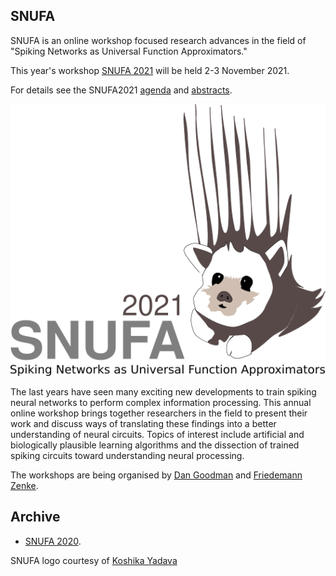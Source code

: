 ## SNUFA

SNUFA is an online workshop focused research advances in the field of "Spiking Networks as Universal Function Approximators."

This year's workshop [SNUFA 2021](/2021) will be held 2-3 November 2021.

For details see the SNUFA2021 [agenda](/2021) and [abstracts](/2021/abstracts).

![SNUFA2021 Logo](/images/snufa2021_hedgehog.png)

The last years have seen many exciting new developments to train spiking neural networks to perform complex information processing. This annual online workshop brings together researchers in the field to present their work and discuss ways of translating these findings into a better understanding of neural circuits. Topics of interest include artificial and biologically plausible learning algorithms and the dissection of trained spiking circuits toward understanding neural processing.

The workshops are being organised by [Dan Goodman](https://neural-reckoning.org/) and [Friedemann Zenke](https://zenkelab.org).

Archive
-------

* [SNUFA 2020](/2020).



SNUFA logo courtesy of [Koshika Yadava](https://kyadava.net)
